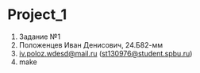 # Project_1
1. Задание №1
2. Положенцев Иван Денисович, 24.Б82-мм
3. iv.poloz.wdesd@mail.ru (st130976@student.spbu.ru)
4. make
